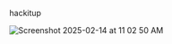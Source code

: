 hackitup

![Screenshot 2025-02-14 at 11 02 50 AM](https://github.com/user-attachments/assets/fd142d45-a159-4bde-a983-243553d3464d)
